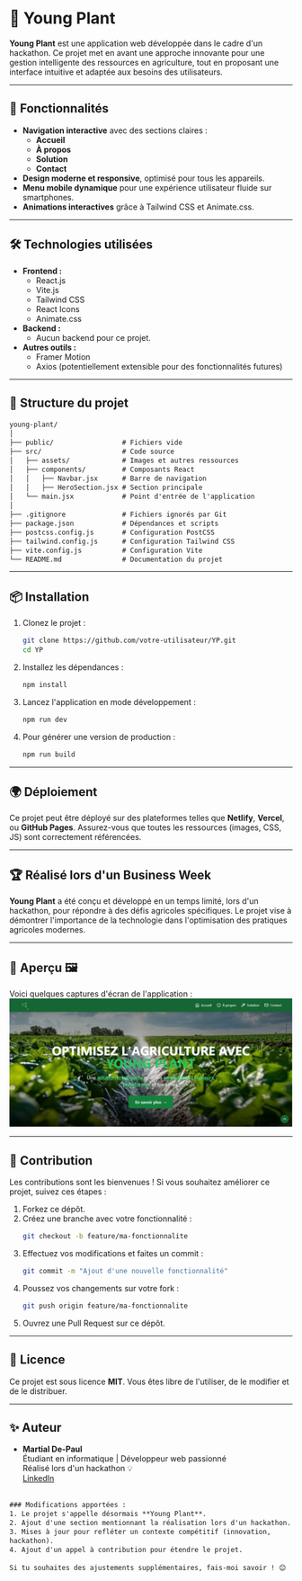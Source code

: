 # 🌱 Young Plant

**Young Plant** est une application web développée dans le cadre d'un hackathon. Ce projet met en avant une approche innovante pour une gestion intelligente des ressources en agriculture, tout en proposant une interface intuitive et adaptée aux besoins des utilisateurs.

---

## 🚀 Fonctionnalités

- **Navigation interactive** avec des sections claires :
  - **Accueil**
  - **À propos**
  - **Solution**
  - **Contact**
- **Design moderne et responsive**, optimisé pour tous les appareils.
- **Menu mobile dynamique** pour une expérience utilisateur fluide sur smartphones.
- **Animations interactives** grâce à Tailwind CSS et Animate.css.

---

## 🛠️ Technologies utilisées

- **Frontend :**
  - React.js
  - Vite.js
  - Tailwind CSS
  - React Icons
  - Animate.css
- **Backend :**
  - Aucun backend pour ce projet.
- **Autres outils :**
  - Framer Motion
  - Axios (potentiellement extensible pour des fonctionnalités futures)

---

## 📂 Structure du projet

```
young-plant/
│
├── public/                 # Fichiers vide
├── src/                    # Code source
│   ├── assets/             # Images et autres ressources
│   ├── components/         # Composants React
│   │   ├── Navbar.jsx      # Barre de navigation
│   │   ├── HeroSection.jsx # Section principale
│   └── main.jsx            # Point d'entrée de l'application
│
├── .gitignore              # Fichiers ignorés par Git
├── package.json            # Dépendances et scripts
├── postcss.config.js       # Configuration PostCSS
├── tailwind.config.js      # Configuration Tailwind CSS
├── vite.config.js          # Configuration Vite
└── README.md               # Documentation du projet
```

---

## 📦 Installation

1. Clonez le projet :
   ```bash
   git clone https://github.com/votre-utilisateur/YP.git
   cd YP
   ```

2. Installez les dépendances :
   ```bash
   npm install
   ```

3. Lancez l'application en mode développement :
   ```bash
   npm run dev
   ```

4. Pour générer une version de production :
   ```bash
   npm run build
   ```

---

## 🌍 Déploiement

Ce projet peut être déployé sur des plateformes telles que **Netlify**, **Vercel**, ou **GitHub Pages**. Assurez-vous que toutes les ressources (images, CSS, JS) sont correctement référencées.

---

## 🏆 Réalisé lors d'un Business Week

**Young Plant** a été conçu et développé en un temps limité, lors d'un hackathon, pour répondre à des défis agricoles spécifiques. Le projet vise à démontrer l'importance de la technologie dans l'optimisation des pratiques agricoles modernes.

---

## 🎨 Aperçu 🖼️

Voici quelques captures d'écran de l'application :  
![Aperçu de Elegant-Context](./src/assets/img1.png)

---

## 🤝 Contribution

Les contributions sont les bienvenues ! Si vous souhaitez améliorer ce projet, suivez ces étapes :

1. Forkez ce dépôt.
2. Créez une branche avec votre fonctionnalité :  
   ```bash
   git checkout -b feature/ma-fonctionnalite
   ```
3. Effectuez vos modifications et faites un commit :  
   ```bash
   git commit -m "Ajout d'une nouvelle fonctionnalité"
   ```
4. Poussez vos changements sur votre fork :  
   ```bash
   git push origin feature/ma-fonctionnalite
   ```
5. Ouvrez une Pull Request sur ce dépôt.

---

## 📄 Licence

Ce projet est sous licence **MIT**. Vous êtes libre de l'utiliser, de le modifier et de le distribuer.

---

## ✨ Auteur

- **Martial De-Paul**  
  Étudiant en informatique | Développeur web passionné  
  Réalisé lors d'un hackathon 💡  
  [LinkedIn]([https://www.linkedin.com/](https://www.linkedin.com/in/martial-de-paul/)) 
```

### Modifications apportées :
1. Le projet s'appelle désormais **Young Plant**.
2. Ajout d'une section mentionnant la réalisation lors d'un hackathon.
3. Mises à jour pour refléter un contexte compétitif (innovation, hackathon).
4. Ajout d'un appel à contribution pour étendre le projet. 

Si tu souhaites des ajustements supplémentaires, fais-moi savoir ! 😊
